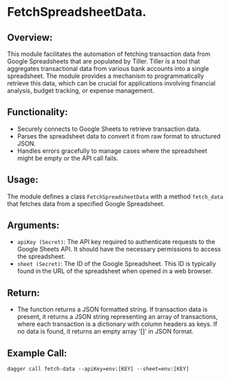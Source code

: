 # FetchSpreadsheetData.

## Overview:
This module facilitates the automation of fetching transaction data from Google Spreadsheets that are populated by Tiller. Tiller is a tool that aggregates transactional data from various bank accounts into a single spreadsheet. The module provides a mechanism to programmatically retrieve this data, which can be crucial for applications involving financial analysis, budget tracking, or expense management.

## Functionality:
- Securely connects to Google Sheets to retrieve transaction data.
- Parses the spreadsheet data to convert it from raw format to structured JSON.
- Handles errors gracefully to manage cases where the spreadsheet might be empty or the API call fails.

## Usage:
The module defines a class `FetchSpreadsheetData` with a method `fetch_data` that fetches data from a specified Google Spreadsheet.

## Arguments:
- `apiKey (Secret)`: The API key required to authenticate requests to the Google Sheets API. It should have the necessary permissions to access the spreadsheet.
- `sheet (Secret)`: The ID of the Google Spreadsheet. This ID is typically found in the URL of the spreadsheet when opened in a web browser.

## Return:
- The function returns a JSON formatted string. If transaction data is present, it returns a JSON string representing an array of transactions, where each transaction is a dictionary with column headers as keys. If no data is found, it returns an empty array '[]' in JSON format.

## Example Call:
`dagger call fetch-data --apiKey=env:[KEY] --sheet=env:[KEY]`
